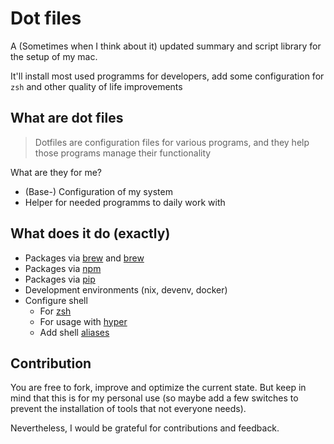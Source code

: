 # Dot files
A (Sometimes when I think about it) updated summary and script library for the setup of my mac.

It'll install most used programms for developers, add some configuration for `zsh` and other quality of life improvements

## What are dot files
> Dotfiles are configuration files for various programs, and they help those programs manage their functionality

What are they for me?
* (Base-) Configuration of my system
* Helper for needed programms to daily work with

## What does it do (exactly)
* Packages via [brew](mac/brew/packages.brew.list) and [brew](mac/brew/brew-casks.sh)
* Packages via [npm](mac/packages.npm.list)
* Packages via [pip](mac/packages.pip.list)
* Development environments (nix, devenv, docker)
* Configure shell 
  * For [zsh](./home/.zsh-custom.zsh)
  * For usage with [hyper](https://hyper.is/)
  * Add shell [aliases](./home/shell.alias.sh)

## Contribution
You are free to fork, improve and optimize the current state. But keep in mind that this is for my personal use (so maybe add a few switches to prevent the installation of tools that not everyone needs).

Nevertheless, I would be grateful for contributions and feedback.